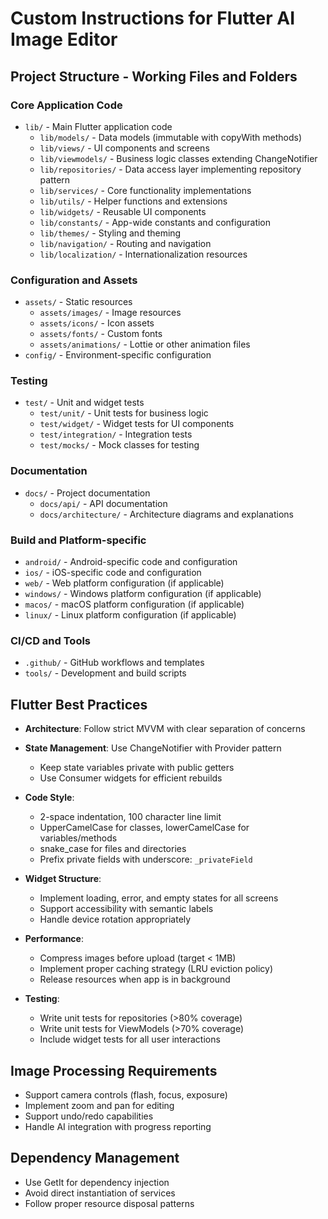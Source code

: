 # Custom Instructions for Flutter AI Image Editor

## Project Structure - Working Files and Folders

### Core Application Code
- `lib/` - Main Flutter application code
  - `lib/models/` - Data models (immutable with copyWith methods)
  - `lib/views/` - UI components and screens
  - `lib/viewmodels/` - Business logic classes extending ChangeNotifier
  - `lib/repositories/` - Data access layer implementing repository pattern
  - `lib/services/` - Core functionality implementations
  - `lib/utils/` - Helper functions and extensions
  - `lib/widgets/` - Reusable UI components
  - `lib/constants/` - App-wide constants and configuration
  - `lib/themes/` - Styling and theming
  - `lib/navigation/` - Routing and navigation
  - `lib/localization/` - Internationalization resources

### Configuration and Assets
- `assets/` - Static resources
  - `assets/images/` - Image resources
  - `assets/icons/` - Icon assets
  - `assets/fonts/` - Custom fonts
  - `assets/animations/` - Lottie or other animation files
- `config/` - Environment-specific configuration

### Testing
- `test/` - Unit and widget tests
  - `test/unit/` - Unit tests for business logic
  - `test/widget/` - Widget tests for UI components
  - `test/integration/` - Integration tests
  - `test/mocks/` - Mock classes for testing

### Documentation
- `docs/` - Project documentation
  - `docs/api/` - API documentation
  - `docs/architecture/` - Architecture diagrams and explanations

### Build and Platform-specific
- `android/` - Android-specific code and configuration
- `ios/` - iOS-specific code and configuration
- `web/` - Web platform configuration (if applicable)
- `windows/` - Windows platform configuration (if applicable)
- `macos/` - macOS platform configuration (if applicable)
- `linux/` - Linux platform configuration (if applicable)

### CI/CD and Tools
- `.github/` - GitHub workflows and templates
- `tools/` - Development and build scripts

## Flutter Best Practices
- **Architecture**: Follow strict MVVM with clear separation of concerns
- **State Management**: Use ChangeNotifier with Provider pattern
  - Keep state variables private with public getters
  - Use Consumer widgets for efficient rebuilds
  
- **Code Style**:
  - 2-space indentation, 100 character line limit
  - UpperCamelCase for classes, lowerCamelCase for variables/methods
  - snake_case for files and directories
  - Prefix private fields with underscore: `_privateField`
  
- **Widget Structure**:
  - Implement loading, error, and empty states for all screens
  - Support accessibility with semantic labels
  - Handle device rotation appropriately
  
- **Performance**:
  - Compress images before upload (target < 1MB)
  - Implement proper caching strategy (LRU eviction policy)
  - Release resources when app is in background
  
- **Testing**:
  - Write unit tests for repositories (>80% coverage)
  - Write unit tests for ViewModels (>70% coverage)
  - Include widget tests for all user interactions

## Image Processing Requirements
- Support camera controls (flash, focus, exposure)
- Implement zoom and pan for editing
- Support undo/redo capabilities
- Handle AI integration with progress reporting

## Dependency Management
- Use GetIt for dependency injection
- Avoid direct instantiation of services
- Follow proper resource disposal patterns
